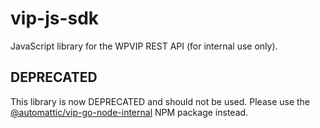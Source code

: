 # vip-js-sdk

JavaScript library for the WPVIP REST API (for internal use only).

## DEPRECATED

This library is now DEPRECATED and should not be used. Please use the [@automattic/vip-go-node-internal](https://www.npmjs.com/package/@automattic/vip-go-node-internal) NPM package instead.
